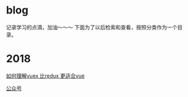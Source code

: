 
# blog
记录学习的点滴，加油～～～
下面为了以后检索和查看，按照分类作为一个目录。

# 2018
[如何理解vuex 比redux 更适合vue](https://github.com/yanzi475/blog/issues/1)

[公众号](https://github.com/yanzi475/blog/issues/2)



